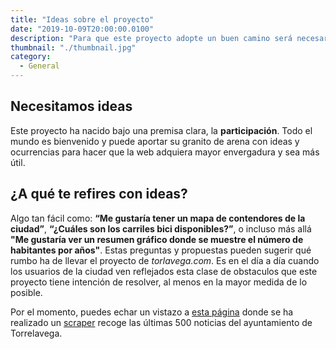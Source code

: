 ```yaml
---
title: "Ideas sobre el proyecto"
date: "2019-10-09T20:00:00.0100"
description: "Para que este proyecto adopte un buen camino será necesario recoger la máxima cantidad ideas posible. Para ello puedes contactar vía Twitter"
thumbnail: "./thumbnail.jpg"
category:
  - General
---
```


## Necesitamos ideas

Este proyecto ha nacido bajo una premisa clara, la **participación**. Todo el mundo es bienvenido y puede aportar su granito de arena con ideas y ocurrencias para hacer que la web adquiera mayor envergadura y sea más útil.

## ¿A qué te refires con ideas?

Algo tan fácil como: **“Me gustaría tener un mapa de contendores de la ciudad”**, **“¿Cuáles son los carriles bici disponibles?”**, o incluso más allá **"Me gustaría ver un resumen gráfico donde se muestre el número de habitantes por años"**. Estas preguntas y propuestas pueden sugerir qué rumbo ha de llevar el proyecto de _torlavega.com_. Es en el día a día cuando los usuarios de la ciudad ven reflejados esta clase de obstaculos que este proyecto tiene intención de resolver, al menos en la mayor medida de lo posible.

Por el momento, puedes echar un vistazo a [esta página](/datos-del-ayuntamiento) donde se ha realizado un <a href="https://es.wikipedia.org/wiki/Web_scraping" target="_blank" rel="noopener noreferrer">scraper</a> recoge las últimas 500 noticias del ayuntamiento de Torrelavega.
